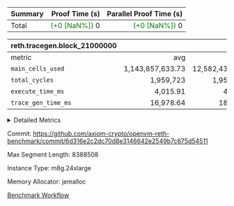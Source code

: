 | Summary | Proof Time (s) | Parallel Proof Time (s) |
|:---|---:|---:|
| Total | <span style='color: green'>(+0 [NaN%])</span> 0 | <span style='color: green'>(+0 [NaN%])</span> 0 |


| reth.tracegen.block_21000000 |||||
|:---|---:|---:|---:|---:|
|metric|avg|sum|max|min|
| `main_cells_used     ` |  1,143,857,633.73 |  12,582,433,971 |  1,923,818,990 |  289,495,223 |
| `total_cycles        ` |  1,959,723 |  1,959,723 |  1,959,723 |  1,959,723 |
| `execute_time_ms     ` |  4,015.91 |  44,175 |  7,432 |  339 |
| `trace_gen_time_ms   ` |  16,978.64 |  186,765 |  22,805 |  10,317 |



<details>
<summary>Detailed Metrics</summary>

| group | block_number | segment | trace_gen_time_ms | total_cycles | main_cells_used | execute_time_ms |
| --- | --- | --- | --- | --- | --- | --- |
| reth.tracegen.block_21000000 | 21000000 | 0 | 12,349 |  | 988,508,344 | 4,195 | 
| reth.tracegen.block_21000000 | 21000000 | 1 | 12,476 |  | 986,009,448 | 3,600 | 
| reth.tracegen.block_21000000 | 21000000 | 10 | 15,847 | 1,959,723 | 289,495,223 | 339 | 
| reth.tracegen.block_21000000 | 21000000 | 2 | 13,708 |  | 986,832,635 | 4,029 | 
| reth.tracegen.block_21000000 | 21000000 | 3 | 10,317 |  | 1,428,849,926 | 1,095 | 
| reth.tracegen.block_21000000 | 21000000 | 4 | 18,386 |  | 1,354,893,347 | 7,432 | 
| reth.tracegen.block_21000000 | 21000000 | 5 | 17,580 |  | 1,089,813,499 | 4,376 | 
| reth.tracegen.block_21000000 | 21000000 | 6 | 19,995 |  | 1,149,245,607 | 5,236 | 
| reth.tracegen.block_21000000 | 21000000 | 7 | 20,715 |  | 1,108,249,099 | 5,085 | 
| reth.tracegen.block_21000000 | 21000000 | 8 | 22,587 |  | 1,276,717,853 | 5,102 | 
| reth.tracegen.block_21000000 | 21000000 | 9 | 22,805 |  | 1,923,818,990 | 3,686 | 

</details>


Commit: https://github.com/axiom-crypto/openvm-reth-benchmark/commit/6d316e2c2dc70d8e3146642e2549b7c675d54511

Max Segment Length: 8388508

Instance Type: m8g.24xlarge

Memory Allocator: jemalloc

[Benchmark Workflow](https://github.com/axiom-crypto/openvm-reth-benchmark/actions/runs/13136672805)
